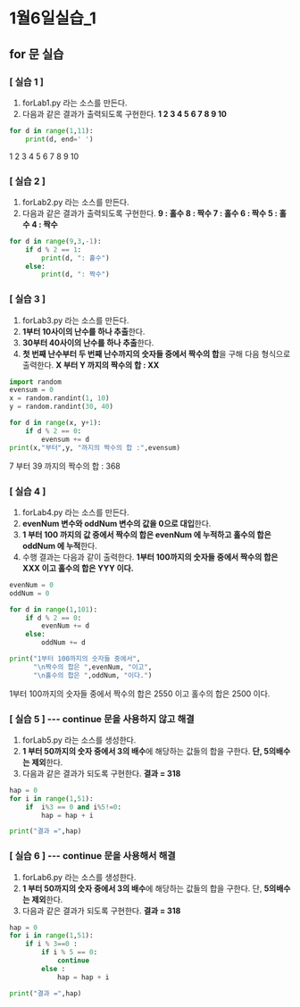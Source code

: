 # 1월6일실습_1

## for 문 실습
### [ 실습 1 ]

1. forLab1.py 라는 소스를 만든다.
2. 다음과 같은 결과가 출력되도록 구현한다.
**1 2 3 4 5 6 7 8 9 10**

```python
for d in range(1,11):
    print(d, end=' ')
```

1 2 3 4 5 6 7 8 9 10 

### [ 실습 2 ]

1. forLab2.py 라는 소스를 만든다.
2. 다음과 같은 결과가 출력되도록 구현한다.
   **9 : 홀수
   8 : 짝수
   7 : 홀수
   6 : 짝수
   5 : 홀수
   4 : 짝수**

```python
for d in range(9,3,-1):
    if d % 2 == 1:
        print(d, ": 홀수")
    else:
        print(d, ": 짝수")
```

### [ 실습 3 ]
1. forLab3.py 라는 소스를 만든다.
2. **1부터 10사이의 난수를 하나 추출**한다.
3. **30부터 40사이의 난수를 하나 추출**한다.
4. **첫 번째 난수부터 두 번째 난수까지의 숫자들 중에서 짝수의 합**을 구해 다음 형식으로 출력한다.
**X 부터 Y 까지의 짝수의 합 : XX**

```python
import random
evensum = 0
x = random.randint(1, 10)
y = random.randint(30, 40)

for d in range(x, y+1):
    if d % 2 == 0:
        evensum += d
print(x,"부터",y, "까지의 짝수의 합 :",evensum)
```

7 부터 39 까지의 짝수의 합 : 368

### [ 실습 4 ]

1. forLab4.py 라는 소스를 만든다.
2. **evenNum 변수와 oddNum 변수의 값을 0으로 대입**한다.
3. **1 부터 100 까지의 값 중에서
짝수의 합은 evenNum 에 누적하고
홀수의 합은 oddNum 에 누적**한다.
4. 수행 결과는 다음과 같이 출력한다.
**1부터 100까지의 숫자들 중에서
짝수의 합은 XXX 이고
홀수의 합은 YYY 이다.**

```python
evenNum = 0
oddNum = 0

for d in range(1,101):
    if d % 2 == 0:
        evenNum += d
    else:
        oddNum += d

print("1부터 100까지의 숫자들 중에서",
      "\n짝수의 합은 ",evenNum, "이고",
      "\n홀수의 합은 ",oddNum, "이다.")
```

1부터 100까지의 숫자들 중에서 
짝수의 합은  2550 이고 
홀수의 합은  2500 이다.

### [ 실습 5 ] --- continue 문을 사용하지 않고 해결

1. forLab5.py 라는 소스를 생성한다.
2. **1 부터 50까지의 숫자 중에서 3의 배수**에 해당하는 값들의 합을 구한다. **단, 5의배수는 제외**한다.
2. 다음과 같은 결과가 되도록 구현한다.
**결과 = 318**

```python
hap = 0
for i in range(1,51):
    if  i%3 == 0 and i%5!=0:
        hap = hap + i

print("결과 =",hap)
```

### [ 실습 6 ] --- continue 문을 사용해서 해결
1. forLab6.py 라는 소스를 생성한다.
2. **1 부터 50까지의 숫자 중에서 3의 배수**에 해당하는 값들의 합을 구한다. 단, **5의배수는 제외**한다.
2. 다음과 같은 결과가 되도록 구현한다.
**결과 = 318**

```python
hap = 0
for i in range(1,51):
    if i % 3==0 :
        if i % 5 == 0:
            continue
        else :
            hap = hap + i

print("결과 =",hap)
```